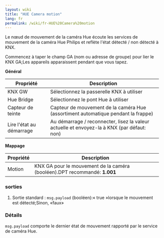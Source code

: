 ```yaml
---
layout: wiki
title: "HUE Camera motion"
lang: fr
permalink: /wiki/fr-HUE%20Camera%20motion
---
```

Le nœud de mouvement de la caméra Hue écoute les services de mouvement de la caméra Hue Philips et reflète l'état détecté / non détecté à KNX. 

Commencez à taper le champ GA (nom ou adresse de groupe) pour lier le KNX GA;Les appareils apparaissent pendant que vous tapez.

**Général**

| Propriété | Description |
|-|-|
|KNX GW |Sélectionnez la passerelle KNX à utiliser |
|Hue Bridge |Sélectionnez le pont Hue à utiliser |
|Capteur de teinte |Capteur de mouvement de la caméra Hue (assortiment automatique pendant la frappe) |
|Lire l'état au démarrage |Au démarrage / reconnecter, lisez la valeur actuelle et envoyez-la à KNX (par défaut: non) |

**Mappage**

| Propriété | Description |
|-|-|
|Motion |KNX GA pour le mouvement de la caméra (booléen).DPT recommandé: <b> 1.001 </b> |

### sorties

1. Sortie standard
: `msg.payload` (booléen):« true »lorsque le mouvement est détecté;Sinon, «faux»

### Détails

`msg.payload` comporte le dernier état de mouvement rapporté par le service de caméra Hue.
